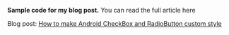 **Sample code for my blog post.**
You can read the full article here

Blog post: [How to make Android CheckBox and RadioButton custom style](http://www.hrupin.com/2011/09/how-to-make-android-checkbox-and-radiobutton-custom-style)
